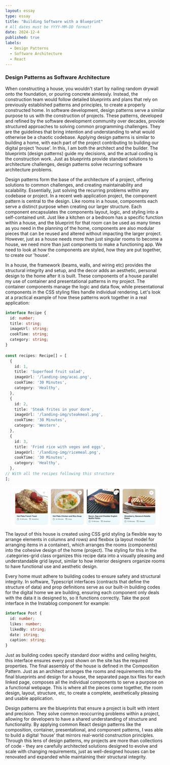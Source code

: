 ```yaml
---
layout: essay
type: essay
title: "Building Software with a Blueprint"
# All dates must be YYYY-MM-DD format!
date: 2024-12-4
published: true
labels:
  - Design Patterns
  - Software Architecture
  - React
---
```

### Design Patterns as Software Architecture

When constructing a house, you wouldn't start by nailing random drywall onto the foundation, or pouring concrete aimlessly. Instead, the construction team would follow detailed blueprints and plans that rely on previously established patterns and principles, to create a properly constructed home. In software development, design patterns serve a similar purpose to us with the construction of projects. These patterns, developed and refined by the software development community over decades, provide structured approaches to solving common programming challenges. They are the guidelines that bring intention and understanding to what would otherwise be a chaotic codebase. Applying design patterns is similar to building a home, with each part of the project contributing to building our digital project 'house'. In this, I am both the architect and the builder. The blueprints (design patterns) guide my decisions, and the actual coding is the construction work. Just as blueprints provide standard solutions to architecture challenges, design patterns solve recurring software architecture problems.

Design patterns form the base of the architecture of a project, offering solutions to common challenges, and creating maintainability and scalability. Essentially, just solving the recurring problems within any codebase or project. In a recent web application project, the component pattern is central to the design. Like rooms in a house, components each serve a distinct purpose when creating our larger structure. Each component encapsulates the components layout, logic, and styling into a self-contained unit. Just like a kitchen or a bedroom has a specific function within a house, and the blueprint for that room can be used as many times as you need in the planning of the home, components are also modular pieces that can be reused and altered without impacting the larger project. However, just as a house needs more than just singular rooms to become a house, we need more than just components to make a functioning app. We need to look at how the components are styled, how they are put together, to create our 'house'.

In a house, the framework (beams, walls, and wiring etc) provides the structural integrity and setup, and the decor adds an aesthetic, personal design to the home after it is built. These components of a house parallel my use of container and presentational patterns in my project. The container components manage the logic and data flow, while presentational components in the CSS styling files handle individual rendering. Let's look at a practical example of how these patterns work together in a real application:

``` typescript 
interface Recipe {
  id: number;
  title: string;
  imageUrl: string;
  cookTime: string;
  category: string;
}

const recipes: Recipe[] = [
  {
    id: 1,
    title: 'Superfood fruit salad',
    imageUrl: '/landing-img/acai.png',
    cookTime: '30 Minutes',
    category: 'Healthy',
  },
  {
    id: 2,
    title: 'Steak frites in your dorm',
    imageUrl: '/landing-img/steakmeal.png',
    cookTime: '30 Minutes',
    category: 'Western',
  },
  {
    id: 3,
    title: 'Fried rice with veges and eggs',
    imageUrl: '/landing-img/ricemeal.png',
    cookTime: '30 Minutes',
    category: 'Healthy',
  },
// With all the recipes following this structure
];
```

<img src="/img/design-patterns-interface-example.png" alt="Example of the Recipe interface implementation" style="max-width: calc(100% - 40px); padding: 0 20px; display: block;">


The layout of this house is created using CSS grid styling (a flexible way to arrange elements in columns and rows) and flexbox (a layout model for arranging items in a container), which arranges the rooms (components) into the cohesive design of the home (project). The styling for this in the .categories-grid class organizes this recipe data into a visually pleasing and understandable grid layout, similar to how interior designers organize rooms to have functional use and aesthetic design.


Every home must adhere to building codes to ensure safety and structural integrity. In software, Typescript interfaces (contracts that define the structure of data) and prop definitions serve as our built-in building codes for the digital home we are building, ensuring each component only deals with the data it is designed to, so it functions correctly. Take the post interface in the Instablog component for example: 
```typescript
interface Post {
  id: number;
  likes: number;
  likedBy: string;
  date: string;
  caption: string;
}
```
Just as building codes specify standard door widths and ceiling heights, this interface ensures every post shown on the site has the required properties. The final assembly of the house is defined in the Composition Pattern. Just as an architect arranges the rooms and requirements into the final blueprints and design for a house, the separated page.tsx files for each linked page, composes all the individual components to serve a purpose on a functional webpage. This is where all the pieces come together, the room design, layout, structure, etc, to create a complete, aesthetically pleasing and usable application.


Design patterns are the blueprints that ensure a project is built with intent and precision. They solve common reoccurring problems within a project, allowing for developers to have a shared understanding of structure and functionality. By applying common React design patterns like the composition, container, presentational, and component patterns, I was able to build a digital 'house' that mirrors real-world construction principles. Through this lens of design patterns, my projects are more than collections of code - they are carefully architected solutions designed to evolve and scale with changing requirements, just as well-designed houses can be renovated and expanded while maintaining their structural integrity.

